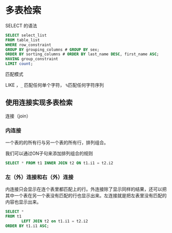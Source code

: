 # 多表检索

SELECT 的语法

```sql
SELECT select_list
FROM table_list
WHERE row_constraint
GROUP BY grouping_columns # GROUP BY sex;
ORDER BY sorting_columns # ORDER BY last_name DESC, first_name ASC;
HAVING group_constraint
LIMIT count;
```

匹配模式

LIKE ，`_` 匹配任何单个字符， `%`匹配任何字符序列

## 使用连接实现多表检索

连接（join）

### 内连接

一个表的的所有行与另一个表的所有行，排列组合。

我们可以通过ON子句来添加排列组合的规则

```sql
SELECT * FROM t1 INNER JOIN t2 ON t1.i1 = t2.i2
```

### 左（外）连接和右（外）连接

内连接只会显示在连个表里都匹配上的行。外连接除了显示同样的结果，还可以把其中一个表在另一个表没有匹配的行也显示出来。左连接就是把左表里没有匹配的内容也显示出来。

```sql
SELECT *
FROM t1
       LEFT JOIN t2 on t1.i1 = t2.i2
ORDER BY t1.i1 ASC;
```

